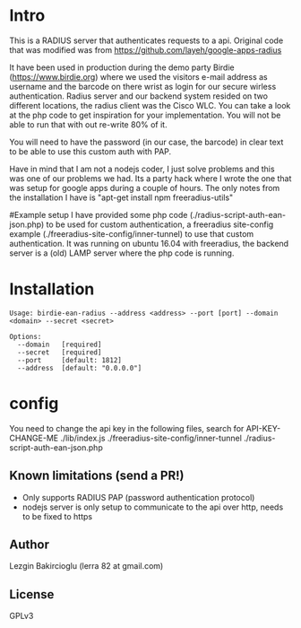 # Intro
This is a RADIUS server that authenticates requests to a api. Original code that was modified was from https://github.com/layeh/google-apps-radius

It have been used in production during the demo party Birdie (https://www.birdie.org) where we used the visitors e-mail address as username and the barcode on there wrist as login for our secure wirless authentication. Radius server and our backend system resided on two different locations, the radius client was the Cisco WLC. You can take a look at the php code to get inspiration for your implementation. You will not be able to run that with out re-write 80% of it. 

You will need to have the password (in our case, the barcode) in clear text to be able to use this custom auth with PAP.

Have in mind that I am not a nodejs coder, I just solve problems and this was one of our problems we had. Its a party hack where I wrote the one that was setup for google apps during a couple of hours. The only notes from the installation I have is "apt-get install npm freeradius-utils"

#Example setup
I have provided some php code (./radius-script-auth-ean-json.php) to be used for custom authentication, a freeradius site-config example (./freeradius-site-config/inner-tunnel) to use that custom authentication. It was running on ubuntu 16.04 with freeradius, the backend server is a (old) LAMP server where the php code is running.
# Installation

    Usage: birdie-ean-radius --address <address> --port [port] --domain <domain> --secret <secret>

    Options:
      --domain   [required]
      --secret   [required]
      --port     [default: 1812]
      --address  [default: "0.0.0.0"]

# config
You need to change the api key in the following files, search for API-KEY-CHANGE-ME
./lib/index.js
./freeradius-site-config/inner-tunnel
./radius-script-auth-ean-json.php

## Known limitations (send a PR!)
- Only supports RADIUS PAP (password authentication protocol)
- nodejs server is only setup to communicate to the api over http, needs to be fixed to https
## Author

Lezgin Bakircioglu (lerra 82 at gmail.com)

## License

GPLv3
